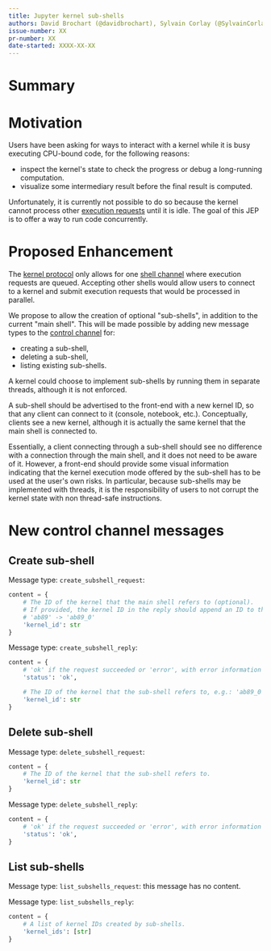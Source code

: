 ```yaml
---
title: Jupyter kernel sub-shells
authors: David Brochart (@davidbrochart), Sylvain Corlay (@SylvainCorlay)
issue-number: XX
pr-number: XX
date-started: XXXX-XX-XX
---
```


# Summary



# Motivation

Users have been asking for ways to interact with a kernel while it is busy executing CPU-bound code,
for the following reasons:
- inspect the kernel's state to check the progress or debug a long-running computation.
- visualize some intermediary result before the final result is computed.

Unfortunately, it is currently not possible to do so because the kernel cannot process other
[execution requests](https://jupyter-client.readthedocs.io/en/stable/messaging.html#execute) until
it is idle. The goal of this JEP is to offer a way to run code concurrently.

# Proposed Enhancement

The [kernel protocol](https://jupyter-client.readthedocs.io/en/stable/messaging.html) only allows
for one
[shell channel](https://jupyter-client.readthedocs.io/en/stable/messaging.html#messages-on-the-shell-router-dealer-channel)
where execution requests are queued. Accepting other shells would allow users to connect to a kernel
and submit execution requests that would be processed in parallel.

We propose to allow the creation of optional "sub-shells", in addition to the current "main shell".
This will be made possible by adding new message types to the
[control channel](https://jupyter-client.readthedocs.io/en/stable/messaging.html#messages-on-the-control-router-dealer-channel)
for:
- creating a sub-shell,
- deleting a sub-shell,
- listing existing sub-shells.

A kernel could choose to implement sub-shells by running them in separate threads, although it is
not enforced.

A sub-shell should be advertised to the front-end with a new kernel ID, so that any client can
connect to it (console, notebook, etc.). Conceptually, clients see a new kernel, although it is
actually the same kernel that the main shell is connected to.

Essentially, a client connecting through a sub-shell should see no difference with a connection
through the main shell, and it does not need to be aware of it. However, a front-end should provide
some visual information indicating that the kernel execution mode offered by the sub-shell has to be
used at the user's own risks. In particular, because sub-shells may be implemented with threads, it
is the responsibility of users to not corrupt the kernel state with non thread-safe instructions.

# New control channel messages

## Create sub-shell

Message type: `create_subshell_request`:

```py
content = {
    # The ID of the kernel that the main shell refers to (optional).
    # If provided, the kernel ID in the reply should append an ID to this ID, e.g.:
    # 'ab89' -> 'ab89_0'
    'kernel_id': str
}
```

Message type: `create_subshell_reply`:

```py
content = {
    # 'ok' if the request succeeded or 'error', with error information as in all other replies.
    'status': 'ok',

    # The ID of the kernel that the sub-shell refers to, e.g.: 'ab89_0'
    'kernel_id': str
}
```

## Delete sub-shell

Message type: `delete_subshell_request`:

```py
content = {
    # The ID of the kernel that the sub-shell refers to.
    'kernel_id': str
}
```

Message type: `delete_subshell_reply`:

```py
content = {
    # 'ok' if the request succeeded or 'error', with error information as in all other replies.
    'status': 'ok',
}
```

## List sub-shells

Message type: `list_subshells_request`: this message has no content.

Message type: `list_subshells_reply`:

```py
content = {
    # A list of kernel IDs created by sub-shells.
    'kernel_ids': [str]
}
```
